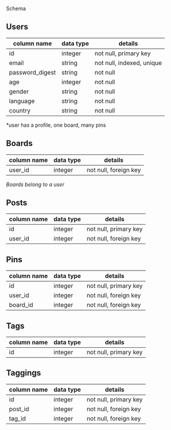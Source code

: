 Schema

## Users
column name     | data type | details
----------------|-----------|-----------------------
id              | integer   | not null, primary key
email           | string    | not null, indexed, unique
password_digest | string    | not null
age             | integer   | not null
gender          | string    | not null
language        | string    | not null
country         | string    | not null

*user has a profile, one board, many pins

## Boards
column name     | data type | details
----------------|-----------|-----------------------
user_id         | integer   | not null, foreign key


*Boards belong to a user*

## Posts
column name     | data type | details
----------------|-----------|-----------------------
id              | integer   | not null, primary key
user_id         | integer   | not null, foreign key

## Pins
column name     | data type | details
----------------|-----------|-----------------------
id              | integer   | not null, primary key
user_id         | integer   | not null, foreign key
board_id        | integer   | not null, foreign key


## Tags
column name     | data type | details
----------------|-----------|-----------------------
id              | integer   | not null, primary key


## Taggings
column name     | data type | details
----------------|-----------|-----------------------
id              | integer   | not null, primary key
post_id         | integer   | not null, foreign key
tag_id          | integer   | not null, foreign key

